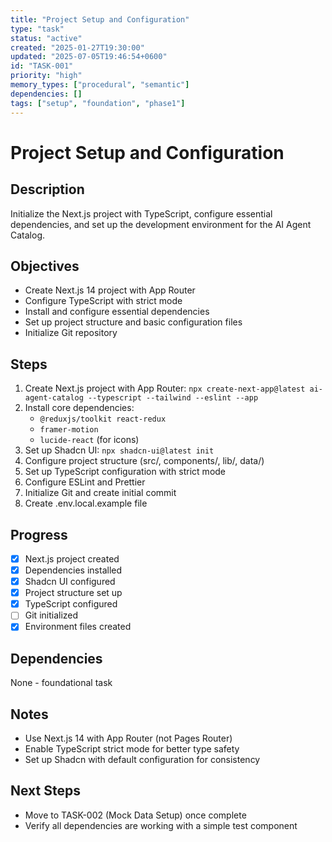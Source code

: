 ```yaml
---
title: "Project Setup and Configuration"
type: "task"
status: "active"
created: "2025-01-27T19:30:00"
updated: "2025-07-05T19:46:54+0600"
id: "TASK-001"
priority: "high"
memory_types: ["procedural", "semantic"]
dependencies: []
tags: ["setup", "foundation", "phase1"]
---
```


# Project Setup and Configuration

## Description
Initialize the Next.js project with TypeScript, configure essential dependencies, and set up the development environment for the AI Agent Catalog.

## Objectives
- Create Next.js 14 project with App Router
- Configure TypeScript with strict mode
- Install and configure essential dependencies
- Set up project structure and basic configuration files
- Initialize Git repository

## Steps
1. Create Next.js project with App Router: `npx create-next-app@latest ai-agent-catalog --typescript --tailwind --eslint --app`
2. Install core dependencies:
   - `@reduxjs/toolkit react-redux`
   - `framer-motion`
   - `lucide-react` (for icons)
3. Set up Shadcn UI: `npx shadcn-ui@latest init`
4. Configure project structure (src/, components/, lib/, data/)
5. Set up TypeScript configuration with strict mode
6. Configure ESLint and Prettier
7. Initialize Git and create initial commit
8. Create .env.local.example file

## Progress
- [x] Next.js project created
- [x] Dependencies installed
- [x] Shadcn UI configured
- [x] Project structure set up
- [x] TypeScript configured
- [ ] Git initialized
- [x] Environment files created

## Dependencies
None - foundational task

## Notes
- Use Next.js 14 with App Router (not Pages Router)
- Enable TypeScript strict mode for better type safety
- Set up Shadcn with default configuration for consistency

## Next Steps
- Move to TASK-002 (Mock Data Setup) once complete
- Verify all dependencies are working with a simple test component 